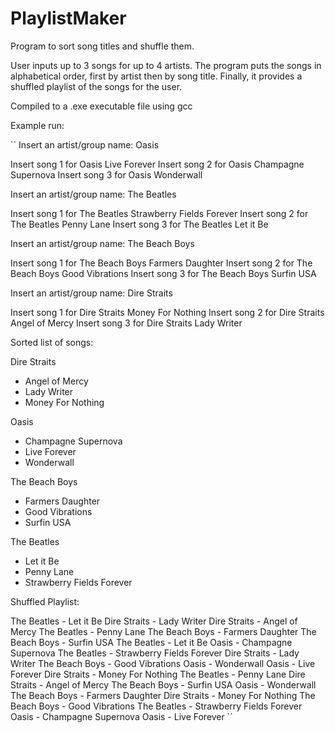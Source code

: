 # PlaylistMaker
Program to sort song titles and shuffle them.

User inputs up to 3 songs for up to 4 artists. The program puts the songs in alphabetical order, first by artist then by song title. Finally, it provides a shuffled playlist of the songs for the user.

Compiled to a .exe executable file using gcc

Example run:

``
Insert an artist/group name:
Oasis

Insert song 1 for Oasis
Live Forever
Insert song 2 for Oasis
Champagne Supernova
Insert song 3 for Oasis
Wonderwall



Insert an artist/group name:
The Beatles

Insert song 1 for The Beatles
Strawberry Fields Forever
Insert song 2 for The Beatles
Penny Lane
Insert song 3 for The Beatles
Let it Be



Insert an artist/group name:
The Beach Boys

Insert song 1 for The Beach Boys
Farmers Daughter
Insert song 2 for The Beach Boys
Good Vibrations
Insert song 3 for The Beach Boys
Surfin USA



Insert an artist/group name:
Dire Straits

Insert song 1 for Dire Straits
Money For Nothing
Insert song 2 for Dire Straits
Angel of Mercy
Insert song 3 for Dire Straits
Lady Writer



Sorted list of songs:

Dire Straits
-  Angel of Mercy
-  Lady Writer
-  Money For Nothing


Oasis
-  Champagne Supernova
-  Live Forever
-  Wonderwall


The Beach Boys
-  Farmers Daughter
-  Good Vibrations
-  Surfin USA


The Beatles
-  Let it Be
-  Penny Lane
-  Strawberry Fields Forever



Shuffled Playlist:

The Beatles  -  Let it Be
Dire Straits  -  Lady Writer
Dire Straits  -  Angel of Mercy
The Beatles  -  Penny Lane
The Beach Boys  -  Farmers Daughter
The Beach Boys  -  Surfin USA
The Beatles  -  Let it Be
Oasis  -  Champagne Supernova
The Beatles  -  Strawberry Fields Forever
Dire Straits  -  Lady Writer
The Beach Boys  -  Good Vibrations
Oasis  -  Wonderwall
Oasis  -  Live Forever
Dire Straits  -  Money For Nothing
The Beatles  -  Penny Lane
Dire Straits  -  Angel of Mercy
The Beach Boys  -  Surfin USA
Oasis  -  Wonderwall
The Beach Boys  -  Farmers Daughter
Dire Straits  -  Money For Nothing
The Beach Boys  -  Good Vibrations
The Beatles  -  Strawberry Fields Forever
Oasis  -  Champagne Supernova
Oasis  -  Live Forever
``
